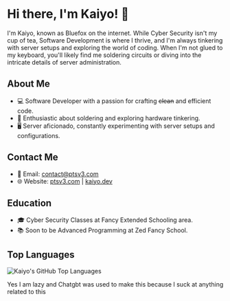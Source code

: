# Hi there, I'm Kaiyo! 👋

I'm Kaiyo, known as Bluefox on the internet. While Cyber Security isn't my cup of tea, Software Development is where I thrive, and I'm always tinkering with server setups and exploring the world of coding. When I'm not glued to my keyboard, you'll likely find me soldering circuits or diving into the intricate details of server administration.

## About Me

- 💻 Software Developer with a passion for crafting ~~clean~~ and efficient code.
- 🔧 Enthusiastic about soldering and exploring hardware tinkering.
- 🖥️ Server aficionado, constantly experimenting with server setups and configurations.

## Contact Me

- 📧 Email: contact@ptsv3.com
- 🌐 Website: [ptsv3.com](https://ptsv3.com) | [kaiyo.dev](https://kaiyo.dev)

## Education

- 🎓 Cyber Security Classes at Fancy Extended Schooling area.
- 📚 Soon to be Advanced Programming at Zed Fancy School.

## Top Languages
![Kaiyo's GitHub Top Languages](https://github-readme-stats.vercel.app/api/top-langs/?username=KaiyoFox&show_icons=true&theme=radical)

Yes I am lazy and Chatgbt was used to make this because I suck at anything related to this
